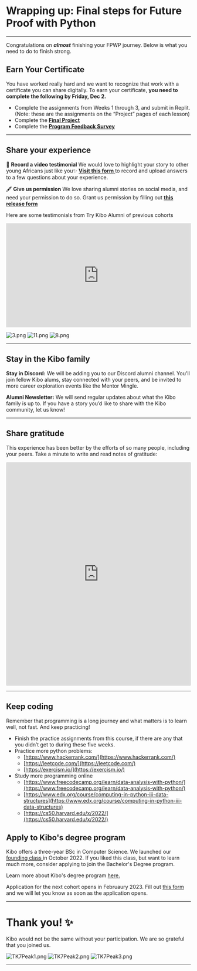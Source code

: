 # Wrapping up: Final steps for Future Proof with Python

---

Congratulations on **_almost_** finishing your FPWP journey. Below is what you need to do to finish strong.

## Earn Your Certificate

You have worked really hard and we want to recognize that work with a certificate you can share digitally. To earn your certificate, **you need to complete the following by Friday, Dec 2.**

- Complete the assignments from Weeks 1 through 3, and submit in Replit. (Note: these are the assignments on the “Project” pages of each lesson)
- Complete the <a href="https://fp7.vercel.app/future-proof-with-python/final-project-instructions.html" target = "_blank">**Final Project** </a>
- Complete the <a href="https://forms.gle/GZyTzfyHH9A2t3gF7" target = "_blank">**Program Feedback Survey** </a>

---

## Share your experience

<aside>

🎥 **Record a video testimonial**
We would love to highlight your story to other young Africans just like you✨ <a href="https://forms.gle/M4TSBpL6F2kM3Xrh7" target = "_blank">**Visit this form** </a> to record and upload answers to a few questions about your experience.

</aside>

<aside>

🖋️ **Give us permission**
We love sharing alumni stories on social media, and need your permission to do so. Grant us permission by filling out **[this release form](https://kibo-school.typeform.com/release-form)**

</aside>

Here are some testimonials from Try Kibo Alumni of previous cohorts

<div style="position: relative; padding-bottom: 56.25%; height: 0;"><iframe src="https://www.youtube.com/embed/bUwyrTy2VLY" title="YouTube video player" frameborder="0" allow="accelerometer; autoplay; clipboard-write; encrypted-media; gyroscope; picture-in-picture" allowfullscreen style="position: absolute; top: 0; left: 0; width: 100%; height: 100%;"></iframe></div>

![3.png](/future-proof-with-python/wrapping-up-final-steps/3.png) ![11.png](/future-proof-with-python/wrapping-up-final-steps/11.png) ![8.png](/future-proof-with-python/wrapping-up-final-steps/8.png)

---

## Stay in the Kibo family

**Stay in Discord:** We will be adding you to our Discord alumni channel. You'll join fellow Kibo alums, stay connected with your peers, and be invited to more career exploration events like the Mentor Mingle.

**Alumni Newsletter:** We will send regular updates about what the Kibo family is up to. If you have a story you’d like to share with the Kibo community, let us know!

---

## Share gratitude

This experience has been better by the efforts of so many people, including your peers. Take a minute to write and read notes of gratitude:

<div style="border:1px solid rgba(0,0,0,0.1);border-radius:2px;box-sizing:border-box;overflow:hidden;position:relative;width:100%;background:#F4F4F4"><iframe src="https://padlet.com/curriculumpad/4twxmy1mgs1ocfe5" frameborder="0" allow="camera;microphone;geolocation" style="width:100%;height:608px;display:block;padding:0;margin:0"></iframe></div>

---

## Keep coding

Remember that programming is a long journey and what matters is to learn well, not fast. And keep practicing!

- Finish the practice assignments from this course, if there are any that you didn’t get to during these five weeks.
- Practice more python problems:
  - [https://www.hackerrank.com/](https://www.hackerrank.com/)
  - [https://leetcode.com/](https://leetcode.com/)
  - [https://exercism.io/](https://exercism.io/)
- Study more programming online
  - [https://www.freecodecamp.org/learn/data-analysis-with-python/](https://www.freecodecamp.org/learn/data-analysis-with-python/)
  - [https://www.edx.org/course/computing-in-python-iii-data-structures](https://www.edx.org/course/computing-in-python-iii-data-structures)
  - [https://cs50.harvard.edu/x/2022/](https://cs50.harvard.edu/x/2022/)

## Apply to Kibo's degree program

Kibo offers a three-year BSc in Computer Science. We launched our <a href="https://www.linkedin.com/feed/update/urn:li:activity:6982627519971643392" target = "_blank">founding class </a> in October 2022. If you liked this class, but want to learn much more, consider applying to join the Bachelor's Degree program.

Learn more about Kibo's degree program <a href="https://kibo.school/degree/" target="_blank">here.</a>

Application for the next cohort opens in Februaury 2023. Fill out <a href="https://kibo-school.typeform.com/kibo-interest?typeform-source=kibo.school" target="_blank"> this form </a> and we will let you know as soon as the application opens.

---

# **Thank you! ✨**

Kibo would not be the same without your participation. We are so grateful that you joined us.

![TK7Peak1.png](/future-proof-with-python/wrapping-up-final-steps/TK7Peak1.png)
![TK7Peak2.png](/future-proof-with-python/wrapping-up-final-steps/TK7Peak2.png)
![TK7Peak3.png](/future-proof-with-python/wrapping-up-final-steps/TK7Peak3.png)

--------------------------------------------------------------
